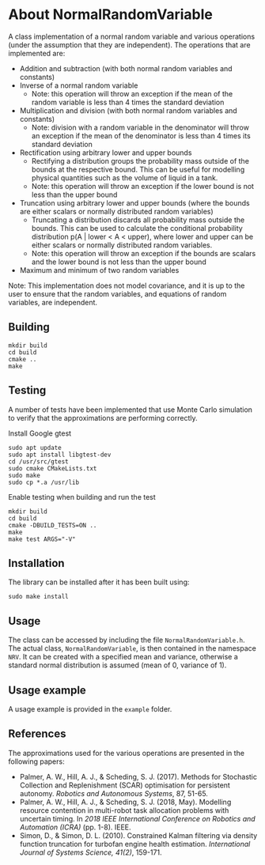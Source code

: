 # About NormalRandomVariable

A class implementation of a normal random variable and various operations (under the assumption that they are independent). The operations that are implemented are:

- Addition and subtraction (with both normal random variables and constants)
- Inverse of a normal random variable
    - Note: this operation will throw an exception if the mean of the random variable is less than 4 times the standard deviation
- Multiplication and division (with both normal random variables and constants)
    - Note: division with a random variable in the denominator will throw an exception if the mean of the denominator is less than 4 times its standard deviation
- Rectification using arbitrary lower and upper bounds
    - Rectifying a distribution groups the probability mass outside of the bounds at the respective bound. This can be useful for modelling physical quantities such as the volume of liquid in a tank. 
    - Note: this operation will throw an exception if the lower bound is not less than the upper bound
- Truncation using arbitrary lower and upper bounds (where the bounds are either scalars or normally distributed random variables)
    - Truncating a distribution discards all probability mass outside the bounds. This can be used to calculate the conditional probability distribution p(A | lower < A < upper), where lower and upper can be either scalars or normally distributed random variables. 
    - Note: this operation will throw an exception if the bounds are scalars and the lower bound is not less than the upper bound
- Maximum and minimum of two random variables

Note: This implementation does not model covariance, and it is up to the user to ensure that the random variables, and equations of random variables, are independent. 

## Building

    mkdir build
    cd build
    cmake ..
    make

## Testing

A number of tests have been implemented that use Monte Carlo simulation to verify that the approximations are performing correctly. 

Install Google gtest

    sudo apt update
    sudo apt install libgtest-dev
    cd /usr/src/gtest
    sudo cmake CMakeLists.txt
    sudo make
    sudo cp *.a /usr/lib

Enable testing when building and run the test

    mkdir build
    cd build
    cmake -DBUILD_TESTS=ON ..
    make
    make test ARGS="-V"

## Installation

The library can be installed after it has been built using:

    sudo make install

## Usage

The class can be accessed by including the file `NormalRandomVariable.h`. The actual class, `NormalRandomVariable`, is then contained in the namespace `NRV`. It can be created with a specified mean and variance, otherwise a standard normal distribution is assumed (mean of 0, variance of 1). 

## Usage example

A usage example is provided in the `example` folder. 

## References

The approximations used for the various operations are presented in the following papers:

- Palmer, A. W., Hill, A. J., & Scheding, S. J. (2017). Methods for Stochastic Collection and Replenishment (SCAR) optimisation for persistent autonomy. _Robotics and Autonomous Systems_, 87, 51-65.
- Palmer, A. W., Hill, A. J., & Scheding, S. J. (2018, May). Modelling resource contention in multi-robot task allocation problems with uncertain timing. In _2018 IEEE International Conference on Robotics and Automation (ICRA)_ (pp. 1-8). IEEE.
- Simon, D., & Simon, D. L. (2010). Constrained Kalman filtering via density function truncation for turbofan engine health estimation. _International Journal of Systems Science, 41(2)_, 159-171.
